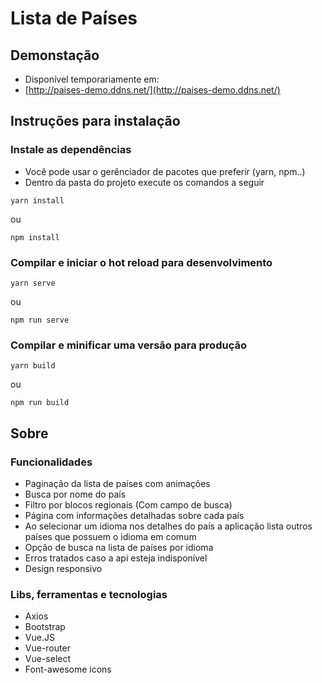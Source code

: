 # Lista de Países

## Demonstação
- Disponível temporariamente em:
- [http://paises-demo.ddns.net/](http://paises-demo.ddns.net/)

## Instruções para instalação

### Instale as dependências
- Você pode usar o gerênciador de pacotes que preferir (yarn, npm..)
- Dentro da pasta do projeto execute os comandos a seguir

```
yarn install
```
ou
```
npm install
```

### Compilar e iniciar o hot reload para desenvolvimento
```
yarn serve
```
ou
```
npm run serve
```

### Compilar e minificar uma versão para produção
```
yarn build
```
ou
```
npm run build
```

## Sobre

### Funcionalidades
- Paginação da lista de países com animações
- Busca por nome do país
- Filtro por blocos regionais (Com campo de busca)
- Página com informações detalhadas sobre cada país
- Ao selecionar um idioma nos detalhes do país a aplicação lista outros países que possuem o idioma em comum
- Opção de busca na lista de países por idioma
- Erros tratados caso a api esteja indisponível
- Design responsivo

### Libs, ferramentas e tecnologias
- Axios
- Bootstrap
- Vue.JS
- Vue-router
- Vue-select
- Font-awesome icons